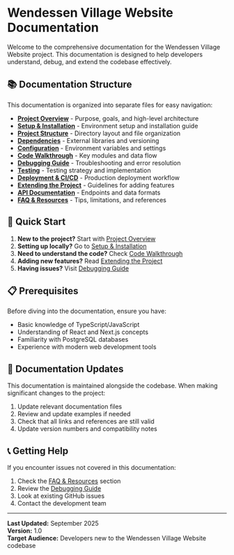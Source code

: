 # Wendessen Village Website Documentation

Welcome to the comprehensive documentation for the Wendessen Village Website project. This documentation is designed to help developers understand, debug, and extend the codebase effectively.

## 📚 Documentation Structure

This documentation is organized into separate files for easy navigation:

-   **[Project Overview](./01-project-overview.md)** - Purpose, goals, and high-level architecture
-   **[Setup & Installation](./02-setup-installation.md)** - Environment setup and installation guide
-   **[Project Structure](./03-project-structure.md)** - Directory layout and file organization
-   **[Dependencies](./04-dependencies.md)** - External libraries and versioning
-   **[Configuration](./05-configuration.md)** - Environment variables and settings
-   **[Code Walkthrough](./06-code-walkthrough.md)** - Key modules and data flow
-   **[Debugging Guide](./07-debugging-guide.md)** - Troubleshooting and error resolution
-   **[Testing](./08-testing.md)** - Testing strategy and implementation
-   **[Deployment & CI/CD](./09-deployment-cicd.md)** - Production deployment workflow
-   **[Extending the Project](./10-extending-project.md)** - Guidelines for adding features
-   **[API Documentation](./11-api-documentation.md)** - Endpoints and data formats
-   **[FAQ & Resources](./12-faq-resources.md)** - Tips, limitations, and references

## 🚀 Quick Start

1. **New to the project?** Start with [Project Overview](./01-project-overview.md)
2. **Setting up locally?** Go to [Setup & Installation](./02-setup-installation.md)
3. **Need to understand the code?** Check [Code Walkthrough](./06-code-walkthrough.md)
4. **Adding new features?** Read [Extending the Project](./10-extending-project.md)
5. **Having issues?** Visit [Debugging Guide](./07-debugging-guide.md)

## 📋 Prerequisites

Before diving into the documentation, ensure you have:

-   Basic knowledge of TypeScript/JavaScript
-   Understanding of React and Next.js concepts
-   Familiarity with PostgreSQL databases
-   Experience with modern web development tools

## 🔄 Documentation Updates

This documentation is maintained alongside the codebase. When making significant changes to the project:

1. Update relevant documentation files
2. Review and update examples if needed
3. Check that all links and references are still valid
4. Update version numbers and compatibility notes

## 📞 Getting Help

If you encounter issues not covered in this documentation:

1. Check the [FAQ & Resources](./12-faq-resources.md) section
2. Review the [Debugging Guide](./07-debugging-guide.md)
3. Look at existing GitHub issues
4. Contact the development team

---

**Last Updated:** September 2025  
**Version:** 1.0  
**Target Audience:** Developers new to the Wendessen Village Website codebase
